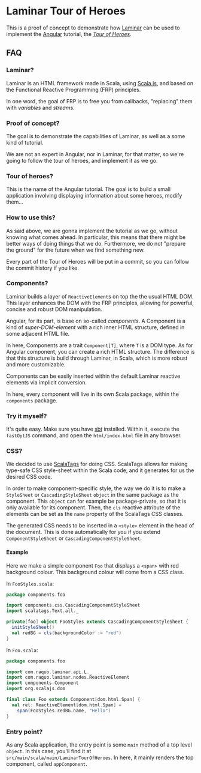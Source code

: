 # Laminar Tour of Heroes

This is a proof of concept to demonstrate how 
[Laminar](https://github.com/raquo/Laminar)
can be used to implement the 
[Angular](https://angular.io/)
tutorial, the 
*[Tour of Heroes](https://angular.io/tutorial)*.

## FAQ

### Laminar?

Laminar is an HTML framework made in Scala, using 
[Scala.js](http://www.scala-js.org/),
and based on the Functional Reactive Programming (FRP)
principles.


In one word, the goal of FRP is to free you from callbacks,
"replacing" them with *variables* and *streams*.


### Proof of concept?

The goal is to demonstrate the capabilities of Laminar,
as well as a some kind of tutorial.

We are not an expert in Angular, nor in Laminar, for that
matter, so we're going to follow the tour of heroes, and
implement it as we go.

### Tour of heroes?

This is the name of the Angular tutorial. The goal is
to build a small application involving displaying
information about some heroes, modify them...


### How to use this?

As said above, we are gonna implement the tutorial as we go,
without knowing what comes ahead. In particular, this means
that there might be better ways of doing things that we do.
Furthermore, we do not "prepare the ground" for the future
when we find something new.

Every part of the Tour of Heroes will be put in a commit, so
you can follow the commit history if you like.

### Components?

Laminar builds a layer of `ReactiveElement`s on top the the
usual HTML DOM. This layer enhances the DOM with the FRP
principles, allowing for powerful, concise and robust DOM
manipulation.

Angular, for its part, is base on so-called *components*. A
Component is a kind of *super-DOM-element* with a rich inner
HTML structure, defined in some adjacent HTML file.

In here, Components are a trait `Component[T]`, where `T` is
a DOM type. As for Angular component, you can create a rich
HTML structure. The difference is that this structure is build
through Laminar, in Scala, which is more robust and more
customizable.

Components can be easily inserted within the default Laminar
reactive elements via implicit conversion.

In here, every component will live in its own Scala
package, within the `components` package.


### Try it myself?

It's quite easy. Make sure you have
[sbt](https://www.scala-sbt.org/)
installed. Within it, execute the `fastOptJS` command, and
open the `html/index.html` file in any browser.


### CSS?

We decided to use 
[ScalaTags](http://www.lihaoyi.com/scalatags/)
for doing CSS. ScalaTags allows for making type-safe
CSS style-sheet within the Scala code, and it
generates for us the desired CSS code.

In order to make component-specific style, the way we
do it is to make a `StyleSheet` or
`CascadingStyleSheet` `object` in the same package as 
the component. This `object` can for example be
package-private, so that it is only available for
its component. Then, the `cls` reactive attribute
of the elements can be set as the `name` property
of the ScalaTags CSS classes.

The generated CSS needs to be inserted in a 
`<style>` element in the head of the document. This
is done automatically for you if you extend
`ComponentStyleSheet` or
`CascadingComponentStyleSheet`.

#### Example

Here we make a simple component `Foo` that displays
a `<span>` with red background colour. This background
colour will come from a CSS class.

In `FooStyles.scala`:
```scala
package components.foo

import components.css.CascadingComponentStyleSheet
import scalatags.Text.all._

private[foo] object FooStyles extends CascadingComponentStyleSheet {
  initStyleSheet()
  val redBG = cls(backgroundColor := "red")
}
```
In `Foo.scala`:
```scala
package components.foo

import com.raquo.laminar.api.L._
import com.raquo.laminar.nodes.ReactiveElement
import components.Component
import org.scalajs.dom

final class Foo extends Component[dom.html.Span] {
  val rel: ReactiveElement[dom.html.Span] =
    span(FooStyles.redBG.name, "Hello")
}
```




### Entry point?

As any Scala application, the entry point is some `main`
method of a top level `object`. In this case, you'll find
it at `src/main/scala/main/LaminarTourOfHeroes`. In here,
it mainly renders the top component, called `appComponent`.
